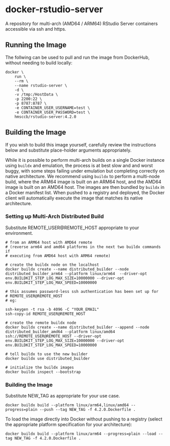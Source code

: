 # docker-rstudio-server
A repository for multi-arch (AMD64 / ARM64) RStudio Server containers accessible via ssh and https.

## Running the Image
The follwing can be used to pull and run the image from DockerHub, without needing to build locally:
```
docker \
    run \
    --rm \
    --name rstudio-server \
    -d \
    -v /tmp:/HostData \
    -p 2200:22 \
    -p 8787:8787 \
    -e CONTAINER_USER_USERNAME=test \
    -e CONTAINER_USER_PASSWORD=test \
    hmsccb/rstudio-server:4.2.0
```

## Building the Image
If you wish to build this image yourself, carefully review the instructions below and 
substitute place-holder arguments appropriately.

While it is possible to perform multi-arch builds on a single Docker instance 
using `buildx` and emulation, the process is at best slow
and and worst buggy, with some steps failing under emulation but completing correctly on native 
architecture.  We recommend using `buildx` to perform a multi-node build, where 
the ARM64 image is built on an ARM64 host, and the AMD64 image is built on an AMD64 host. 
The images are then bundled by `buildx` in a Docker manifest list.  When pushed to a registry and deployed,
the Docker client will automatically execute the image that matches its native architecture.

### Setting up Multi-Arch Distributed Build

Substitute REMOTE_USER@REMOTE_HOST appropriate to your environment.

```
# from an ARM64 host with AMD64 remote
# (reverse arm64 and amd64 platforms in the next two buildx commands if
# executing from AMD64 host with ARM64 remote)

# create the buildx node on the localhost
docker buildx create --name distributed_builder --node distributed_builder_arm64 --platform linux/arm64  --driver-opt env.BUILDKIT_STEP_LOG_MAX_SIZE=10000000 --driver-opt env.BUILDKIT_STEP_LOG_MAX_SPEED=10000000

# this assumes password-less ssh authentication has been set up for 
# REMOTE_USER@REMOTE_HOST
# eg:

ssh-keygen -t rsa -b 4096 -C "YOUR_EMAIL"
ssh-copy-id REMOTE_USER@REMOTE_HOST

# create the remote buildx node
docker buildx create --name distributed_builder --append --node distributed_builder_amd64 --platform linux/amd64 ssh://REMOTE_USER@REMOTE_HOST --driver-opt env.BUILDKIT_STEP_LOG_MAX_SIZE=10000000 --driver-opt env.BUILDKIT_STEP_LOG_MAX_SPEED=10000000

# tell buildx to use the new builder
docker buildx use distributed_builder

# initialize the buildx images
docker buildx inspect --bootstrap
```

### Building the Image

Substitute NEW_TAG as appropriate for your use case.

```
docker buildx build --platform linux/arm64,linux/amd64 --progress=plain --push --tag NEW_TAG -f 4.2.0.Dockerfile .
```

To load the image directly into Docker without pushing to a registry (select the appropriate platform specification
for your architecture):

```
docker buildx build --platform linux/arm64 --progress=plain --load --tag NEW_TAG -f 4.2.0.Dockerfile .
```

